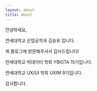 ```yaml
---
layout: about
title: About
---
```


안녕하세요,

연세대학교 산업공학과 김승유 입니다.

제 블로그에 방문해주셔서 감사드립니다!

연세대학교 빅데이터 학회 YBIGTA 15기입니다.

연세대학교 UX/UI 학회 UXIM 9기입니다.

감사합니다.
